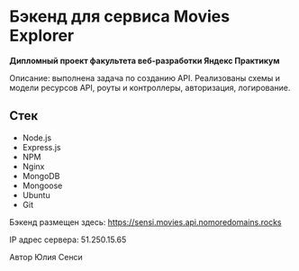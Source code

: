 # Бэкенд для сервиса Movies Explorer

**Дипломный проект факультета веб-разработки Яндекс Практикум**

Описание: выполнена задача по созданию API.  Реализованы схемы и модели ресурсов API, роуты и контроллеры, авторизация, логирование. 

## Стек 
+ Node.js
+ Express.js
+ NPM
+ Nginx
+ MongoDB
+ Mongoose
+ Ubuntu
+ Git

Бэкенд размещен здесь: https://sensi.movies.api.nomoredomains.rocks

IP адрес сервера: 51.250.15.65

Автор Юлия Сенси
